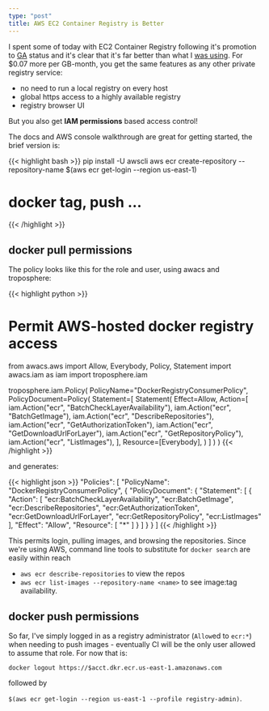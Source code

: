 ```yaml
---
type: "post"
title: AWS EC2 Container Registry is Better
---
```


I spent some of today with EC2 Container Registry following it's promotion to [GA][aws-ecr-ga] status and it's clear
that it's far better than what I [was using](/2015/11/20/docker-s3-private-registry.html).  For $0.07 more per
GB-month, you get the same features as any other private registry service:

- no need to run a local registry on every host
- global https access to a highly available registry
- registry browser UI

But you also get **IAM permissions** based access control!

The docs and AWS console walkthrough are great for getting started, the brief version is:

{{< highlight bash >}}
pip install -U awscli
aws ecr create-repository --repository-name <name>
$(aws ecr get-login --region us-east-1)
# docker tag, push ...
{{< /highlight >}}


## docker pull permissions

The policy looks like this for the role and user, using awacs and troposphere:

{{< highlight python >}}
# Permit AWS-hosted docker registry access
from awacs.aws import Allow, Everybody, Policy, Statement
import awacs.iam as iam
import troposphere.iam

troposphere.iam.Policy(
	PolicyName="DockerRegistryConsumerPolicy",
	PolicyDocument=Policy(
		Statement=[
			Statement(
				Effect=Allow,
				Action=[
					iam.Action("ecr", "BatchCheckLayerAvailability"),
					iam.Action("ecr", "BatchGetImage"),
					iam.Action("ecr", "DescribeRepositories"),
					iam.Action("ecr", "GetAuthorizationToken"),
					iam.Action("ecr", "GetDownloadUrlForLayer"),
					iam.Action("ecr", "GetRepositoryPolicy"),
					iam.Action("ecr", "ListImages"),
				],
				Resource=[Everybody],
			)
		]
	)
)
{{< /highlight >}}

and generates:

{{< highlight json >}}
"Policies": [
	"PolicyName": "DockerRegistryConsumerPolicy",
	{
		"PolicyDocument": {
			"Statement": [
				{
					"Action": [
						"ecr:BatchCheckLayerAvailability",
						"ecr:BatchGetImage",
						"ecr:DescribeRepositories",
						"ecr:GetAuthorizationToken",
						"ecr:GetDownloadUrlForLayer",
						"ecr:GetRepositoryPolicy",
						"ecr:ListImages"
					],
					"Effect": "Allow",
					"Resource": [
						"*"
					]
				}
			]
		}
	}
]
{{< /highlight >}}

This permits login, pulling images, and browsing the repositories.  Since we're using AWS, command line tools to
substitute for `docker search` are easily within reach

   * `aws ecr describe-repositories` to view the repos
   * `aws ecr list-images --repository-name <name>` to see image:tag availability.

## docker push permissions

So far, I've simply logged in as a registry administrator (`Allow`ed to `ecr:*`) when needing to push images -
eventually CI will be the only user allowed to assume that role.  For now that is:

`docker logout https://$acct.dkr.ecr.us-east-1.amazonaws.com`

followed by

`$(aws ecr get-login --region us-east-1 --profile registry-admin)`.

[aws-ecr-ga]: https://aws.amazon.com/blogs/aws/ec2-container-registry-now-generally-available/
